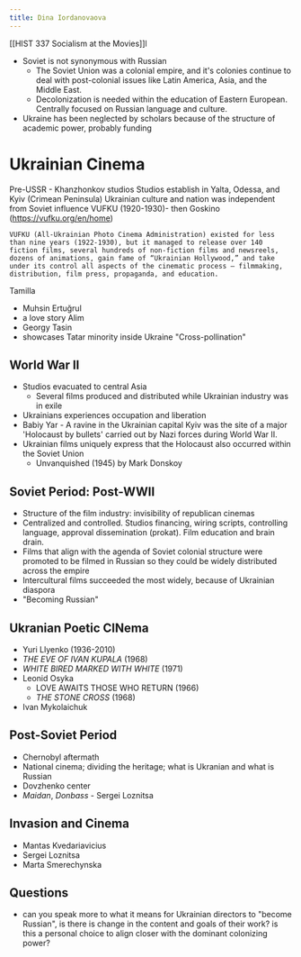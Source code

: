```yaml
---
title: Dina Iordanovaova
---
```

[[HIST 337 Socialism at the Movies]]l
* Soviet is not synonymous with Russian
	* The Soviet Union was a colonial empire, and it's colonies continue to deal with post-colonial issues like Latin America, Asia, and the Middle East.
	* Decolonization is needed within the education of Eastern European. Centrally focused on Russian language and culture. 
* Ukraine has been neglected by scholars because of the structure of academic power, probably funding 
# Ukrainian Cinema 
Pre-USSR - Khanzhonkov studios 
Studios establish in Yalta, Odessa, and Kyiv (Crimean Peninsula)
Ukrainian culture and nation was independent from Soviet influence
VUFKU (1920-1930)- then Goskino (https://vufku.org/en/home)
```
VUFKU (All-Ukrainian Photo Cinema Administration) existed for less than nine years (1922-1930), but it managed to release over 140 fiction films, several hundreds of non-fiction films and newsreels, dozens of animations, gain fame of “Ukrainian Hollywood,” and take under its control all aspects of the cinematic process – filmmaking, distribution, film press, propaganda, and education.
```
Tamilla
* Muhsin Ertuğrul
* a love story
Alim 
* Georgy Tasin
* showcases Tatar minority inside Ukraine
"Cross-pollination"
## World War II
* Studios evacuated to central Asia
	* Several films produced and distributed while Ukrainian industry was in exile
* Ukrainians experiences occupation and liberation 
* Babiy Yar -   A ravine in the Ukrainian capital Kyiv was the site of a major 'Holocaust by bullets' carried out by Nazi forces during World War II.
* Ukrainian films uniquely express that the Holocaust also occurred within the Soviet Union 
	* Unvanquished (1945) by Mark Donskoy
## Soviet Period: Post-WWII
* Structure of the film industry: invisibility of republican cinemas 
* Centralized and controlled. Studios financing, wiring scripts, controlling language, approval dissemination (prokat). Film education and brain drain.
* Films that align with the agenda of Soviet colonial structure were promoted to be filmed in Russian so they could be widely distributed across the empire
* Intercultural films succeeded the most widely, because of Ukrainian diaspora
* "Becoming Russian"
## Ukranian Poetic CINema
* Yuri Llyenko (1936-2010)
* *THE EVE OF IVAN KUPALA* (1968)
* *WHITE BIRED MARKED WITH WHITE* (1971)
* Leonid Osyka
	* LOVE AWAITS THOSE WHO RETURN (1966)
	* *THE STONE CROSS*  (1968)
* Ivan Mykolaichuk
## Post-Soviet Period
* Chernobyl aftermath 
* National cinema; dividing the heritage; what is Ukranian and what is Russian
* Dovzhenko center
* *Maidan*, *Donbass* - Sergei Loznitsa
## Invasion and Cinema
- Mantas Kvedariavicius
- Sergei Loznitsa
- Marta Smerechynska 
## Questions
- can you speak more to what it means for Ukrainian directors to "become Russian", is there is change in the content and goals of their work? is this a personal choice to align closer with the dominant colonizing power?
